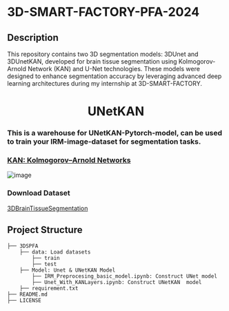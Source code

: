 # 3D-SMART-FACTORY-PFA-2024
## Description
This repository contains two 3D segmentation models: 3DUnet and 3DUnetKAN, developed for brain tissue segmentation using Kolmogorov-Arnold Network (KAN) and U-Net technologies. These models were designed to enhance segmentation accuracy by leveraging advanced deep learning architectures during my internship at 3D-SMART-FACTORY.
<h1 align='center'>UNetKAN</h1>

### This is a warehouse for UNetKAN-Pytorch-model, can be used to train your IRM-image-dataset for segmentation tasks.

### [KAN: Kolmogorov–Arnold Networks](https://arxiv.org/abs/2404.19756)  

![image](https://github.com/CUHK-AIM-Group/U-KAN/blob/main/assets/framework-1.jpg)  

### Download Dataset
[3DBrainTissueSegmentation](https://www.kaggle.com/datasets/soroush361/3dbraintissuesegmentation/data)  

## Project Structure
```
├── 3DSPFA
    ├── data: Load datasets
        ├── train
        ├── test
    ├── Model: Unet & UNetKAN Model
        ├── IRM_Preprocesing_basic_model.ipynb: Construct UNet model
        ├── Unet_With_KANLayers.ipynb: Construct UNetKAN  model
    ├── requirement.txt
├── README.md
├── LICENSE
